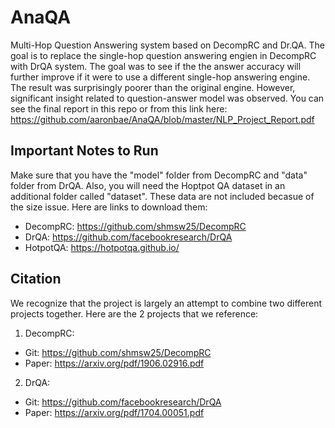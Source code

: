 # AnaQA
Multi-Hop Question Answering system based on DecompRC and Dr.QA. The goal is to replace the single-hop question answering engien in DecompRC with DrQA system. The goal was to see if the the answer accuracy will further improve if it were to use a different single-hop answering engine. The result was surprisingly poorer than the original engine. However, significant insight related to question-answer model was observed. You can see the final report in this repo or from this link here: https://github.com/aaronbae/AnaQA/blob/master/NLP_Project_Report.pdf

## Important Notes to Run
Make sure that you have the "model" folder from DecompRC and "data" folder from DrQA. Also, you will need the Hoptpot QA dataset in an additional folder called "dataset". These data are not included becasue of the size issue. Here are links to download them:
- DecompRC: https://github.com/shmsw25/DecompRC
- DrQA: https://github.com/facebookresearch/DrQA
- HotpotQA: https://hotpotqa.github.io/

## Citation
We recognize that the project is largely an attempt to combine two different projects together. Here are the 2 projects that we reference:
1. DecompRC:
  - Git: https://github.com/shmsw25/DecompRC
  - Paper: https://arxiv.org/pdf/1906.02916.pdf
2. DrQA:
  - Git: https://github.com/facebookresearch/DrQA
  - Paper: https://arxiv.org/pdf/1704.00051.pdf
